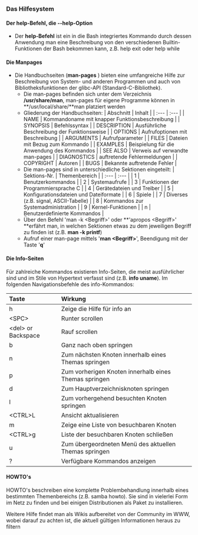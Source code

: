 ### Das Hilfesystem

#### Der help-Befehl, die --help-Option

* Der **help-Befehl** ist ein in die Bash integriertes Kommando durch dessen Anwendung man eine Beschreibung von den verschiedenen Builtin-Funktionen der Bash bekommen kann, z.B. help exit oder help while

#### Die Manpages

* Die Handbuchseiten \(**man-pages** \) bieten eine umfangreiche Hilfe zur Beschreibung von System- und anderen Programmen und auch von Bibliotheksfunktionen der glibc-API \(Standard-C-Bibliothek\).
  * Die man-pages befinden sich unter dem Verzeichnis **/usr/share/man**, man-pages für eigene Programme können in **/usr/local/share/**man platziert werden
  * Gliederung der Handbuchseiten:
    | Abschnitt | Inhalt |
    | :--- | :--- |
    | NAME | Kommandoname mit knapper Funktionsbeschreibung |
    | SYNOPSIS | Befehlssyntax |
    | DESCRIPTION | Ausführliche Beschreibung der Funktionsweise |
    | OPTIONS | Aufrufoptionen mit Beschreibung |
    | ARGUMENTS | Aufrufparameter |
    | FILES | Dateien mit Bezug zum Kommando |
    | EXAMPLES | Beispielung für die Anwendung des Kommandos |
    | SEE ALSO | Verweis auf verwandte man-pages |
    | DIAGNOSTICS | auftretende Fehlermeldungen |
    | COPYRIGHT | Autoren |
    | BUGS | Bekannte auftretende Fehler |
  * Die man-pages sind in unterschiedliche Sektionen eingeteilt:
    | Sektions-Nr. | Themenbereich |
    | :--- | :--- |
    | 1 | Benutzerkommandos |
    | 2 | Systemaufrufe |
    | 3 | Funktionen der Programmiersprache C |
    | 4 | Gerätedateien und Treiber |
    | 5 | Konfigurationsdateien und Dateiformate |
    | 6 | Spiele |
    | 7 | Diverses \(z.B. signal, ASCII-Tabelle\) |
    | 8 | Kommandos zur Systemadministration |
    | 9 | Kernel-Funktionen |
    | n | Benutzerdefinierte Kommandos |
  * Über den Befehl 'man -k &lt;Begriff&gt;' oder **'apropos &lt;Begriff&gt;' **erfährt man, in welchen Sektionen etwas zu dem jeweiligen Begriff zu finden ist \(z.B. **man -k printf**\)
  * Aufruf einer man-page mittels '**man &lt;Begriff&gt;**', Beendigung mit der Taste '**q**'

#### Die Info-Seiten

Für zahlreiche Kommandos existieren Info-Seiten, die meist ausführlicher sind und im Stile von Hypertext verfasst sind \(z.B. **info uname**\). Im folgenden Navigationsbefehle des info-Kommandos:

| Taste | Wirkung |
| :--- | :--- |
| h | Zeige die Hilfe für info an |
| &lt;SPC&gt; | Runter scrollen |
| &lt;del&gt; or Backspace | Rauf scrollen |
| b | Ganz nach oben springen |
| n | Zum nächsten Knoten innerhalb eines Themas springen |
| p | Zum vorherigen Knoten innerhalb eines Themas springen |
| d | Zum Hauptverzeichnisknoten springen |
| l | Zum vorhergehend besuchten Knoten springen |
| &lt;CTRL&gt;L | Ansicht aktualisieren |
| m | Zeige eine Liste von besuchbaren Knoten |
| &lt;CTRL&gt;g | Liste der besuchbaren Knoten schließen |
| u | Zum übergeordneten Menü des aktuellen Themas springen |
| ? | Verfügbare Kommandos anzeigen |



#### HOWTO's

HOWTO's beschreiben eine komplette Problembehandlung innerhalb eines bestimmten Themenbereichs \(z.B. samba howto\). Sie sind in vielerlei Form im Netz zu finden und bei einigen Distributionen als Paket zu installieren.

Weitere Hilfe findet man als Wikis aufbereitet von der Community im WWW, wobei darauf zu achten ist, die aktuell gültigen Informationen heraus zu filtern



